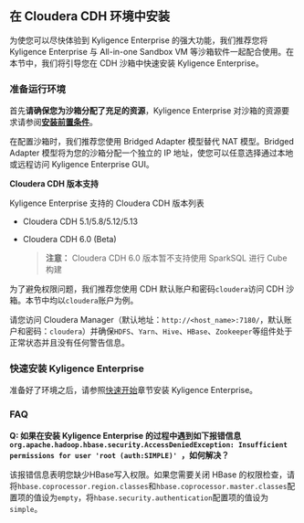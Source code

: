## 在 Cloudera CDH 环境中安装

为使您可以尽快体验到 Kyligence Enterprise 的强大功能，我们推荐您将 Kyligence Enterprise 与 All-in-one Sandbox VM 等沙箱软件一起配合使用。在本节中，我们将引导您在 CDH 沙箱中快速安装 Kyligence Enterprise。

### 准备运行环境

首先**请确保您为沙箱分配了充足的资源**，Kyligence Enterprise 对沙箱的资源要求请参阅[**安装前置条件**](../prerequisite.cn.md)。

在配置沙箱时，我们推荐您使用 Bridged Adapter 模型替代 NAT 模型。Bridged Adapter 模型将为您的沙箱分配一个独立的 IP 地址，使您可以任意选择通过本地或远程访问 Kyligence Enterprise GUI。

**Cloudera CDH 版本支持**

Kyligence Enterprise 支持的 Cloudera CDH 版本列表

- Cloudera CDH 5.1/5.8/5.12/5.13

- Cloudera CDH 6.0 (Beta) 

  > **注意：** Cloudera CDH 6.0 版本暂不支持使用 SparkSQL 进行 Cube 构建

为了避免权限问题，我们推荐您使用 CDH 默认账户和密码`cloudera`访问 CDH 沙箱。本节中均以`cloudera`账户为例。

请您访问 Cloudera Manager（默认地址：`http://<host_name>:7180/`，默认账户和密码：`cloudera`）并确保`HDFS`、`Yarn`、`Hive`、`HBase`、`Zookeeper`等组件处于正常状态并且没有任何警告信息。

### 快速安装 Kyligence Enterprise

准备好了环境之后，请参照[快速开始](../../quickstart/README.md)章节安装 Kyligence Enterprise。

### FAQ

**Q: 如果在安装 Kyligence Enterprise 的过程中遇到如下报错信息 `org.apache.hadoop.hbase.security.AccessDeniedException: Insufficient permissions for user 'root (auth:SIMPLE)' `，如何解决？**

该报错信息表明您缺少HBase写入权限。如果您需要关闭 HBase 的权限检查，请将`hbase.coprocessor.region.classes`和`hbase.coprocessor.master.classes`配置项的值设为`empty`，将`hbase.security.authentication`配置项的值设为`simple`。
